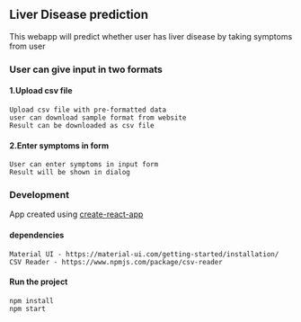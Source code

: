 ## Liver Disease prediction

This webapp will predict whether user has liver disease by taking symptoms from user

### User can give input in two formats

   #### 1.Upload csv file
            
    Upload csv file with pre-formatted data 
    user can download sample format from website
    Result can be downloaded as csv file
     
   #### 2.Enter symptoms in form
    
    User can enter symptoms in input form
    Result will be shown in dialog
   
    
### Development

   App created using [create-react-app](https://github.com/facebook/create-react-app)
   
#### dependencies

    Material UI - https://material-ui.com/getting-started/installation/
    CSV Reader - https://www.npmjs.com/package/csv-reader
    
#### Run the project

    npm install
    npm start